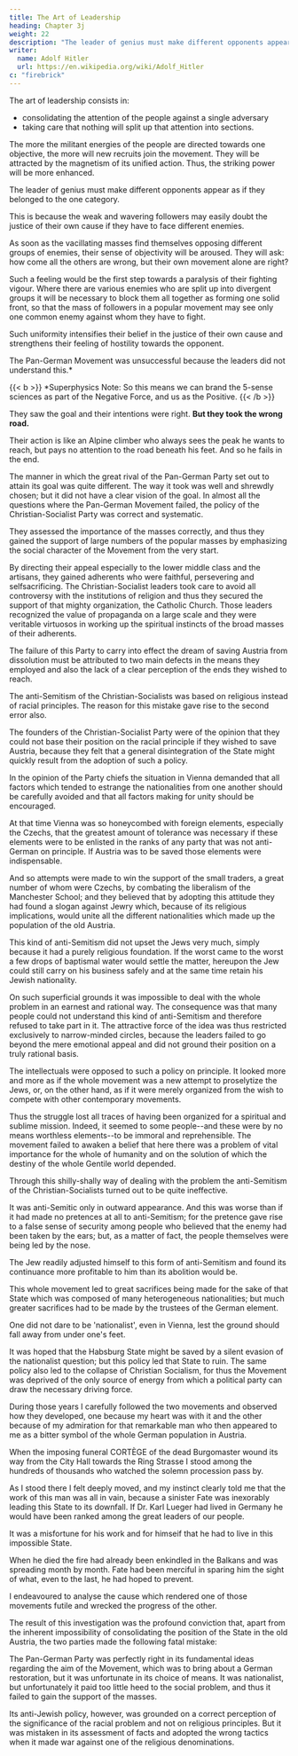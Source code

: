 ```yaml
---
title: The Art of Leadership
heading: Chapter 3j
weight: 22
description: "The leader of genius must make different opponents appear as if they belonged to the one category"
writer:
  name: Adolf Hitler
  url: https://en.wikipedia.org/wiki/Adolf_Hitler
c: "firebrick"
---
```



The art of leadership consists in:
- consolidating the attention of the people against a single adversary
- taking care that nothing will split up that attention into sections. 

The more the militant energies of the people are directed towards one objective, the more will new recruits join the movement. They will be attracted by the magnetism of its unified action. Thus, the striking power will be more enhanced. 

The leader of genius must make different opponents appear as if they belonged to the one category.

This is because the weak and wavering followers may easily doubt the justice of their own cause if they have to face different enemies.

As soon as the vacillating masses find themselves opposing different groups of enemies, their sense of objectivity will be aroused. They will ask: how come all the others are wrong, but their own movement alone are right?

Such a feeling would be the first step towards a paralysis of their fighting vigour.
Where there are various enemies who are split up into divergent groups it will be
necessary to block them all together as forming one solid front, so that the mass of
followers in a popular movement may see only one common enemy against whom they
have to fight. 

Such uniformity intensifies their belief in the justice of their own cause
and strengthens their feeling of hostility towards the opponent.

The Pan-German Movement was unsuccessful because the leaders did not understand this.*

{{< b >}} 
*Superphysics Note: So this means we can brand the 5-sense sciences as part of the Negative Force, and us as the Positive.
{{< /b >}} 


They saw the goal and their intentions were right. **But they took the wrong road.**

Their action is like an Alpine climber who always sees the peak he wants to reach, but pays no attention to the road beneath his feet. And so he fails in the end.

The manner in which the great rival of the Pan-German Party set out to attain its goal was quite different. The way it took was well and shrewdly chosen; but it did not have a clear vision of the goal. In almost all the questions where the Pan-German Movement failed, the policy of the Christian-Socialist Party was correct and systematic.

They assessed the importance of the masses correctly, and thus they gained the support of large numbers of the popular masses by emphasizing the social character of the Movement from the very start.

By directing their appeal especially to the lower middle class and the artisans, they gained adherents who were faithful, persevering and selfsacrificing. The Christian-Socialist leaders took care to avoid all controversy with the institutions of religion and thus they secured the support of that mighty organization, the Catholic Church. Those leaders recognized the value of propaganda on a large scale and they were veritable virtuosos in working up the spiritual instincts of the broad masses of their adherents.

The failure of this Party to carry into effect the dream of saving Austria from dissolution
must be attributed to two main defects in the means they employed and also the lack of
a clear perception of the ends they wished to reach.

The anti-Semitism of the Christian-Socialists was based on religious instead of racial principles. The reason for this mistake gave rise to the second error also. 

The founders of the Christian-Socialist Party were of the opinion that they could not base their position on the racial principle if they wished to save Austria, because they felt that a general disintegration of the State might quickly result from the adoption of such a policy. 

In the opinion of the Party chiefs the situation in Vienna demanded that all factors which tended to estrange the nationalities from one another should be carefully avoided and that all factors making for unity should be encouraged. 

At that time Vienna was so honeycombed with foreign elements, especially the Czechs, that the greatest amount of tolerance was necessary if these elements were to be enlisted in the ranks of any party that was not anti-German on principle. If Austria was to be saved those elements were indispensable. 

And so attempts were made to win the support of the small traders, a great number of whom were Czechs, by combating the liberalism of the Manchester School; and they believed that by adopting this attitude they had found a slogan against Jewry which, because of its religious implications, would unite all the different nationalities which made up the population of the old Austria.

This kind of anti-Semitism did not upset the Jews very much, simply because it had a purely religious foundation. If the worst came to the worst a few drops of baptismal water would settle the matter, hereupon the Jew could still carry on his business safely and at the same time retain his Jewish nationality. 

On such superficial grounds it was impossible to deal with the whole problem in an earnest and rational way. The consequence was that many people could not understand this kind of anti-Semitism and therefore refused to take part in it.
The attractive force of the idea was thus restricted exclusively to narrow-minded circles,
because the leaders failed to go beyond the mere emotional appeal and did not ground
their position on a truly rational basis. 

The intellectuals were opposed to such a policy on principle. It looked more and more as if the whole movement was a new attempt to proselytize the Jews, or, on the other hand, as if it were merely organized from the wish to compete with other contemporary movements. 

Thus the struggle lost all traces of having been organized for a spiritual and sublime mission. Indeed, it seemed to some people--and these were by no means worthless elements--to be immoral and reprehensible. The movement failed to awaken a belief that here there was a problem of vital importance for the whole of humanity and on the solution of which the destiny of the whole Gentile world depended.

Through this shilly-shally way of dealing with the problem the anti-Semitism of the Christian-Socialists turned out to be quite ineffective. 

It was anti-Semitic only in outward appearance. And this was worse than if it had made no pretences at all to anti-Semitism; for the pretence gave rise to a false sense of security among people who believed that the enemy had been taken by the ears; but, as a matter of fact, the people themselves were being led by the nose.

The Jew readily adjusted himself to this form of anti-Semitism and found its continuance more profitable to him than its abolition would be. 

This whole movement led to great sacrifices being made for the sake of that State which was composed of many heterogeneous nationalities; but much greater sacrifices had to be made by the trustees of the German element.

One did not dare to be 'nationalist', even in Vienna, lest the ground should fall away from under one's feet. 

It was hoped that the Habsburg State might be saved by a silent evasion of the nationalist question; but this policy led that State to ruin. The same policy also led to the collapse of Christian Socialism, for thus the Movement was deprived of the only source of energy from which a political party can draw the necessary driving force.

During those years I carefully followed the two movements and observed how they developed, one because my heart was with it and the other because of my admiration for that remarkable man who then appeared to me as a bitter symbol of the whole
German population in Austria. 

When the imposing funeral CORTÈGE of the dead Burgomaster wound its way from the City Hall towards the Ring Strasse I stood among the hundreds of thousands who watched the solemn procession pass by. 

As I stood there I felt deeply moved, and my instinct clearly told me that the work of this man was all in vain, because a sinister Fate was inexorably leading this State to its downfall. If Dr. Karl Lueger had lived in Germany he would have been ranked among the great leaders of our people. 

It was a misfortune for his work and for himseif that he had to live in this impossible State.

When he died the fire had already been enkindled in the Balkans and was spreading month by month. Fate had been merciful in sparing him the sight of what, even to the last, he had hoped to prevent.

I endeavoured to analyse the cause which rendered one of those movements futile and wrecked the progress of the other. 

The result of this investigation was the profound conviction that, apart from the inherent impossibility of consolidating the position of the State in the old Austria, the two parties made the following fatal mistake:

The Pan-German Party was perfectly right in its fundamental ideas regarding the aim of the Movement, which was to bring about a German restoration, but it was unfortunate in its choice of means. It was nationalist, but unfortunately it paid too little heed to the social problem, and thus it failed to gain the support of the masses. 

Its anti-Jewish policy, however, was grounded on a correct perception of the significance of the racial problem and not on religious principles. But it was mistaken in its assessment of facts and adopted the wrong tactics when it made war against one of the religious denominations. 


